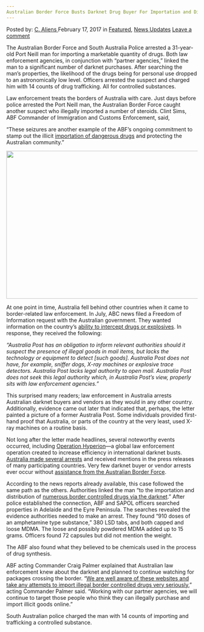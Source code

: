 ```yaml
---
Australian Border Force Busts Darknet Drug Buyer For Importation and Distribution
---
```

<article class="post-listing post-18162 post type-post status-publish format-standard has-post-thumbnail hentry category-deepdot-news category-news-updates tag-australian tag-border tag-busts tag-buyer tag-darknet tag-distribution tag-drug tag-force tag-importation">
    <div class="post-inner">
    <p class="post-meta">
    <span>Posted by: <a href="https://www.deepdotweb.com/author/caliens/" title="">C. Aliens </a></span>
    <span>February 17, 2017</span>
    <span>in <a href="https://www.deepdotweb.com/category/deepdot-news/" rel="category tag">Featured</a>, <a href="https://www.deepdotweb.com/category/news-updates/" rel="category tag">News Updates</a></span>
    <span><a href="https://www.deepdotweb.com/2017/02/17/australian-border-force-busts-darknet-drug-buyer-importation-distribution/#respond">Leave a comment</a></span>
    </p>
    <div class="clear"></div>
    <div class="entry">
    <p>The Australian Border Force and South Australia Police arrested a 31-year-old Port Neill man for importing a marketable quantity of drugs. Both law enforcement agencies, in conjunction with “partner agencies,” linked the man to a significant number of darknet purchases. After searching the man&#8217;s properties, the likelihood of the drugs being for personal use dropped to an astronomically low level. Officers arrested the suspect and charged him with 14 counts of drug trafficking. All for controlled substances.</p>
    <p>Law enforcement treats the borders of Australia with care. Just days before police arrested the Port Neill man, the Australian Border Force caught another suspect who illegally imported a number of steroids. Clint Sims, ABF Commander of Immigration and Customs Enforcement, said,</p>
    <p>“These seizures are another example of the ABF’s ongoing commitment to stamp out the illicit <a href="http://www.heraldsun.com.au/news/law-order/melbourne-man-charged-with-importing-steroids-and-performance-enhancing-drugs/news-story/d97624f8cc50300ee588a4ff2ca42263">importation of dangerous drugs</a> and protecting the Australian community.”</p>
    <p><img class="wp-image-18166 aligncenter" src="https://www.deepdotweb.com/wp-content/uploads/2017/02/word-image-20.png" width="750" height="389" srcset="https://www.deepdotweb.com/wp-content/uploads/2017/02/word-image-20.png 2500w, https://www.deepdotweb.com/wp-content/uploads/2017/02/word-image-20-300x155.png 300w, https://www.deepdotweb.com/wp-content/uploads/2017/02/word-image-20-1024x530.png 1024w" sizes="(max-width: 750px) 100vw, 750px" /></p>
    <p>At one point in time, Australia fell behind other countries when it came to border-related law enforcement. In July, ABC news filed a Freedom of Information request with the Australian government. They wanted information on the country&#8217;s <a href="https://www.deepdotweb.com/2016/08/02/australia-post-unable-detect-drugs-explosives-mail/">ability to intercept drugs or explosives</a>. In response, they received the following:</p>
    <p><em>“Australia Post has an obligation to inform relevant authorities should it suspect the presence of illegal goods in mail items, but lacks the technology or equipment to detect [such goods]. Australia Post does not have, for example, sniffer dogs, X-ray machines or explosive trace detectors. Australia Post lacks legal authority to open mail. Australia Post does not seek this legal authority which, in Australia Post’s view, properly sits with law enforcement agencies.”</em></p>
    <p>This surprised many readers; law enforcement in Australia arrests Australian darknet buyers and vendors as they would in any other country. Additionally, evidence came out later that indicated that, perhaps, the letter painted a picture of a former Australia Post. Some individuals provided first-hand proof that Australia, or parts of the country at the very least, used X-ray machines on a routine basis.</p>
    <p>Not long after the letter made headlines, several noteworthy events occurred, including <a href="https://www.deepdotweb.com/tag/hyperion/">Operation Hyperion</a>—a global law enforcement operation created to increase efficiency in international darknet busts. <a href="https://www.deepdotweb.com/2016/11/08/australian-police-arrest-four-persons-part-operation-hyperion/">Australia made several arrests</a> and received mentions in the press releases of many participating countries. Very few darknet buyer or vendor arrests ever occur without <a href="https://www.deepdotweb.com/2016/09/26/australian-teen-busted-with-60000-worth-of-dark-net-swag/">assistance from the Australian Border Force</a>.</p>
    <p>According to the news reports already available, this case followed the same path as the others. Authorities linked the man “to the importation and distribution of <a href="http://www.standard.net.au/story/4183268/man-arrested-for-importing-drugs-via-the-dark-net/?cs=4162">numerous border controlled drugs via the darknet</a>.” After police established the connection, ABF and SAPOL officers searched properties in Adelaide and the Eyre Peninsula. The searches revealed the evidence authorities needed to make an arrest. They found “910 doses of an amphetamine type substance,” 380 LSD tabs, and both capped and loose MDMA. The loose and possibly powdered MDMA added up to 15 grams. Officers found 72 capsules but did not mention the weight.</p>
    <p>The ABF also found what they believed to be chemicals used in the process of drug synthesis.</p>
    <p>ABF acting Commander Craig Palmer explained that Australian law enforcement knew about the darknet and planned to continue watching for packages crossing the border. “<a href="https://www.cryptocoinsnews.com/australian-border-police-well-aware-of-dark-net-nab-drug-buyer/">We are well aware of these websites and take any attempts to import illegal border controlled drugs very seriously,</a>” acting Commander Palmer said. “Working with our partner agencies, we will continue to target those people who think they can illegally purchase and import illicit goods online.”</p>
    <p>South Australian police charged the man with 14 counts of importing and trafficking a controlled substance.</p>
    </div>
    <span style="display:none"><a href="https://www.deepdotweb.com/tag/australian/" rel="tag">australian</a> <a href="https://www.deepdotweb.com/tag/border/" rel="tag">border</a> <a href="https://www.deepdotweb.com/tag/busts/" rel="tag">busts</a> <a href="https://www.deepdotweb.com/tag/buyer/" rel="tag">buyer</a> <a href="https://www.deepdotweb.com/tag/darknet/" rel="tag">darknet</a> <a href="https://www.deepdotweb.com/tag/distribution/" rel="tag">distribution</a> <a href="https://www.deepdotweb.com/tag/drug/" rel="tag">drug</a> <a href="https://www.deepdotweb.com/tag/force/" rel="tag">force</a> <a href="https://www.deepdotweb.com/tag/importation/" rel="tag">importation</a></span> <span style="display:none" class="updated">2017-02-17</span>
    <div style="display:none" class="vcard author" itemprop="author" itemscope itemtype="http://schema.org/Person"><strong class="fn" itemprop="name"><a href="https://www.deepdotweb.com/author/caliens/" title="Posts by C. Aliens" rel="author">C. Aliens</a></strong></div>
    </div>
</article>

